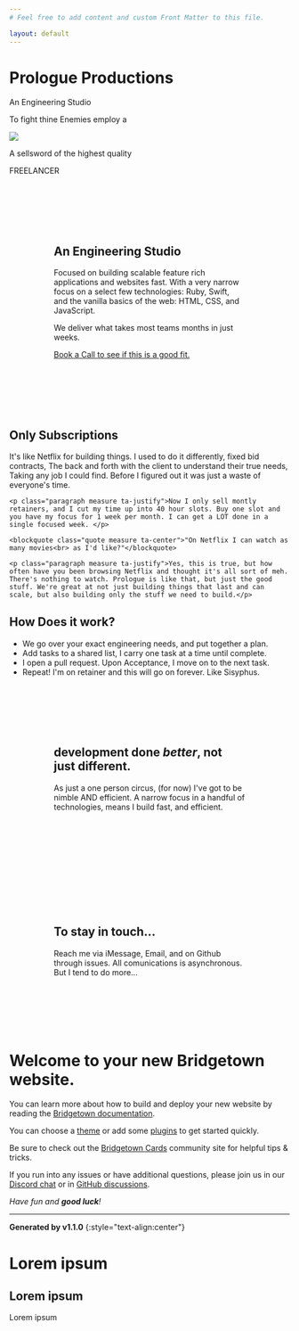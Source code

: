 ```yaml
---
# Feel free to add content and custom Front Matter to this file.

layout: default
---
```


<div class="row patterned-row thing tall-boy">
	<div class="logo-thing parallaxy-animate" parallaxy-options='{"multiplier":"0.100", "direction":"down", "positionType": "relative"}'></div>
	<h1 class="title-logo ta-center full-measure parallaxy-animate" parallaxy-options='{"multiplier":"0.005", "direction":"up", "positionType": "relative", "attribute" : "margintop"}'>Prologue Productions</h1>
	<p class="excerpt ta-center full-measure">An Engineering Studio</p>
</div>

<div class="row darkened horsey vertically-padded">
	<p class="flavor-text-1">To fight thine Enemies employ a</p>
	<img class="knight" src="/images/white-knight.png" />
	<p class="flavor-text-2">A sellsword of the highest quality</p>
	<p class="ostentatious-font ta-center">FREELANCER</p>
</div>

<div class="row darkened vertically-padded">
<section class="columned really-wide" style="padding: 5rem;box-sizing:border-box;">
	<div class="measure">
		<h2 class="heading-one ta-left withered">An Engineering Studio</h2>
	</div>
<div class="measure">
	<p class="paragraph withered">Focused on building scalable feature rich applications and websites fast. With a very narrow focus on a select few technologies: Ruby, Swift, and the vanilla basics of the web: HTML, CSS, and JavaScript.</p>
	<p class="paragraph withered">We deliver what takes most teams months in just weeks.</p>
	<p class="paragraph withered"><a href="#">Book a Call to see if this is a good fit.</a></p>
</div>
<!-- <div class="squiggle"></div> -->
</section>

<div class="row darkened vertically-padded">
	<h2 class="heading-two ta-center">Only Subscriptions</h2>
	<p class="paragraph measure ta-justify">It's like Netflix for building things. I used to do it differently, fixed bid contracts, The back and forth with the client to understand their true needs, Taking any job I could find. Before I figured out it was just a waste of everyone's time.</p>

	<p class="paragraph measure ta-justify">Now I only sell montly retainers, and I cut my time up into 40 hour slots. Buy one slot and you have my focus for 1 week per month. I can get a LOT done in a single focused week. </p>

	<blockquote class="quote measure ta-center">"On Netflix I can watch as many movies<br> as I'd like?"</blockquote>

	<p class="paragraph measure ta-justify">Yes, this is true, but how often have you been browsing Netflix and thought it's all sort of meh. There's nothing to watch. Prologue is like that, but just the good stuff. We're great at not just building things that last and can scale, but also building only the stuff we need to build.</p>
</div>


<div class="row darkened vertically-padded">
	<h2 class="heading-two ta-center" id="plans">How Does it work?</h2>

<ul class="paragraph measure special-ordered-list">
	<li>We go over your exact engineering needs, and put together a plan.</li>
	<li>Add tasks to a shared list, I carry one task at a time until complete.</li>
	<li>I open a pull request. Upon Acceptance, I move on to the next task.</li>
	<li>Repeat! I'm on retainer and this will go on forever. Like Sisyphus.</li>
</ul>

</div>

<div class="row darkened vertically-padded">
<section class="columned really-wide" style="padding: 5rem;box-sizing:border-box;">
	<div>
		<h2 class="heading-two wide-measure ta-left">development done <em>better</em>, not just different.</h2>
		<p class="paragraph measure">As just a one person circus, (for now) I've got to be nimble AND efficient. A narrow focus in a handful of technologies, means I build fast, and efficient.</p>
</div>
<div class="badges-container">
	<div class="badge ios"></div>
	<div class="badge web"></div>
	<div class="badge ruby"></div>
</div>
<!-- <div class="squiggle"></div> -->
</section>

</div>

<div class="row darkened vertically-padded">
<section class="columned full-measure" style="padding: 5rem;box-sizing:border-box;">
	<div>
		<div class="iphone-illustration"></div>
	</div>
	<div>
		<h2 class="heading-two wide-measure ta-left">To stay in touch...</h2>
		<p class="paragraph measure">Reach me via iMessage, Email, and on Github through issues. All comunications is asynchronous. But I tend to do more...</p>
	</div>
</section>
</div>




# Welcome to your new Bridgetown website.

You can learn more about how to build and deploy your new website by reading the  [Bridgetown documentation](https://www.bridgetownrb.com/docs).

You can choose a [theme](https://github.com/topics/bridgetown-theme) or add some [plugins](https://www.bridgetownrb.com/plugins/) to get started quickly.

Be sure to check out the [Bridgetown Cards](https://bridgetown.cards) community site for helpful tips & tricks.

If you run into any issues or have additional questions, please join us in our [Discord chat](https://discord.gg/4E6hktQGz4) or in [GitHub discussions](https://github.com/bridgetownrb/bridgetown/discussions).

_Have fun and **good luck**!_

----

**Generated by v1.1.0**
{:style="text-align:center"}


<h1 class="heading-one">Lorem ipsum</h1>
<h2 class="heading-two">Lorem ipsum</h2>
<p class="paragraph">Lorem ipsum</p>

